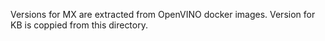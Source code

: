 Versions for MX are extracted from OpenVINO docker images.
Version for KB is coppied from this directory.
